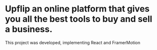 # Upflip an online platform that gives you all the best tools to buy and sell a business.

This project was developed, implementing React and FramerMotion
